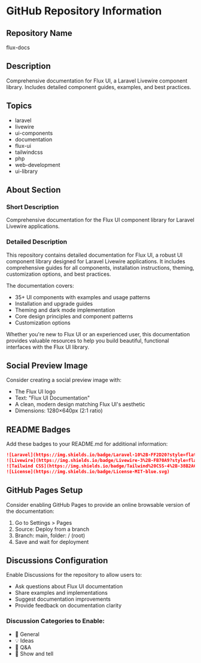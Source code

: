 # GitHub Repository Information

## Repository Name
flux-docs

## Description
Comprehensive documentation for Flux UI, a Laravel Livewire component library. Includes detailed component guides, examples, and best practices.

## Topics
- laravel
- livewire
- ui-components
- documentation
- flux-ui
- tailwindcss
- php
- web-development
- ui-library

## About Section

### Short Description
Comprehensive documentation for the Flux UI component library for Laravel Livewire applications.

### Detailed Description
This repository contains detailed documentation for Flux UI, a robust UI component library designed for Laravel Livewire applications. It includes comprehensive guides for all components, installation instructions, theming, customization options, and best practices.

The documentation covers:
- 35+ UI components with examples and usage patterns
- Installation and upgrade guides
- Theming and dark mode implementation
- Core design principles and component patterns
- Customization options

Whether you're new to Flux UI or an experienced user, this documentation provides valuable resources to help you build beautiful, functional interfaces with the Flux UI library.

## Social Preview Image
Consider creating a social preview image with:
- The Flux UI logo
- Text: "Flux UI Documentation"
- A clean, modern design matching Flux UI's aesthetic
- Dimensions: 1280×640px (2:1 ratio)

## README Badges
Add these badges to your README.md for additional information:

```markdown
![Laravel](https://img.shields.io/badge/Laravel-10%2B-FF2D20?style=flat&logo=laravel)
![Livewire](https://img.shields.io/badge/Livewire-3%2B-FB70A9?style=flat)
![Tailwind CSS](https://img.shields.io/badge/Tailwind%20CSS-4%2B-38B2AC?style=flat&logo=tailwind-css)
![License](https://img.shields.io/badge/License-MIT-blue.svg)
```

## GitHub Pages Setup
Consider enabling GitHub Pages to provide an online browsable version of the documentation:

1. Go to Settings > Pages
2. Source: Deploy from a branch
3. Branch: main, folder: / (root)
4. Save and wait for deployment

## Discussions Configuration
Enable Discussions for the repository to allow users to:
- Ask questions about Flux UI documentation
- Share examples and implementations
- Suggest documentation improvements
- Provide feedback on documentation clarity

### Discussion Categories to Enable:
- 📝 General
- 💡 Ideas
- 🙏 Q&A
- 🙌 Show and tell